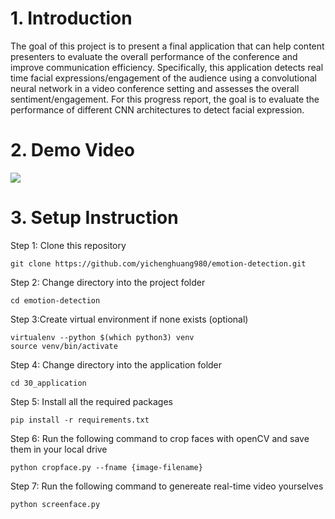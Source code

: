 # 1. Introduction


The goal of this project is to present a final application that can help content presenters to evaluate the overall performance of the conference and improve communication efficiency. Specifically, this application detects real time facial expressions/engagement of the audience using a convolutional neural network in a video conference setting and assesses the overall sentiment/engagement. For this progress report, the goal is to evaluate the performance of different CNN architectures to detect facial expression.


# 2. Demo Video

[![](http://img.youtube.com/vi/atmCf3voXn4/0.jpg)](https://youtu.be/atmCf3voXn4)

# 3. Setup Instruction

Step 1: Clone this repository

```
git clone https://github.com/yichenghuang980/emotion-detection.git
```

Step 2: Change directory into the project folder

```
cd emotion-detection
```

Step 3:Create virtual environment if none exists (optional) 

```
virtualenv --python $(which python3) venv
source venv/bin/activate
```

Step 4: Change directory into the application folder

```
cd 30_application
```

Step 5: Install all the required packages 

```
pip install -r requirements.txt
```

Step 6: Run the following command to crop faces with openCV and save them in your local drive

```
python cropface.py --fname {image-filename}
```

Step 7: Run the following command to genereate real-time video yourselves

```
python screenface.py
```
